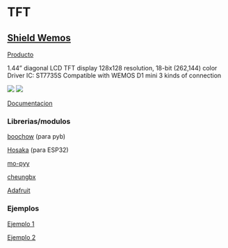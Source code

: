 # TFT

## [Shield Wemos](https://docs.wemos.cc/en/latest/d1_mini_shiled/tft_1_4.html)

[Producto](https://www.banggood.com/3pcs-Wemos-ESP8266-1_4-Inch-LCD-TFT-Shield-V1_0_0-Display-Module-For-D1-Mini-Board-p-1464130.html)

1.44” diagonal LCD TFT display
128x128 resolution, 18-bit (262,144) color
Driver IC: ST7735S
Compatible with WEMOS D1 mini
3 kinds of connection

![](https://docs.wemos.cc/en/latest/_images/tft_1.44_v1.0.0_1_16x16.jpg)
![](https://docs.wemos.cc/en/latest/_images/tft_1.44_v1.0.0_2_16x16.jpg)

[Documentacion](https://wiki.wemos.cc/products:d1_mini_shields:tft_1.4_shield)



### Librerias/modulos

[boochow](https://github.com/boochow/MicroPython-ST7735) (para pyb)

[Hosaka](https://github.com/hosaka/micropython-st7735) (para ESP32)

[mo-pyy](https://github.com/mo-pyy/micropython-st7735-esp8266)

[cheungbx](https://github.com/cheungbx/st7735-esp8266-micropython)

[Adafruit](https://github.com/adafruit/micropython-adafruit-rgb-display)

### Ejemplos

[Ejemplo 1](https://micropython-on-wemos-d1-mini.readthedocs.io/en/latest/shields.html#tft-screen-custom)

[Ejemplo 2](https://micropython-on-wemos-d1-mini.readthedocs.io/en/latest/advanced.html#tft-lcd-display)